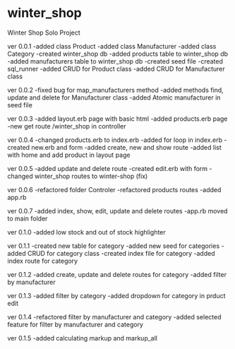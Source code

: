 # winter_shop
Winter Shop Solo Project

ver 0.0.1
-added class Product
-added class Manufacturer
-added class Category
-created winter_shop db
-added products table to winter_shop db
-added manufacturers table to winter_shop db
-created seed file
-created sql_runner
-added CRUD for Product class
-added CRUD for Manufacturer class

ver 0.0.2
-fixed bug for map_manufacturers method
-added methods find, update and delete for Manufacturer class
-added Atomic manufacturer in seed file

ver 0.0.3
-added layout.erb page with basic html
-added products.erb page
-new get route /winter_shop in controller

ver 0.0.4
-changed products.erb to index.erb
-added for loop in index.erb
-created new.erb and form
-added create, new and show route
-added list with home and add product in layout page

ver 0.0.5
-added update and delete route
-created edit.erb with form
-changed winter_shop routes to winter-shop (fix)

ver 0.0.6
-refactored folder Controler
-refactored products routes
-added app.rb

ver 0.0.7
-added index, show, edit, update and delete routes
-app.rb moved to main folder

ver 0.1.0
-added low stock and out of stock highlighter

ver 0.1.1
-created new table for category
-added new seed for categories
-added CRUD for category class
-created index file for category
-added index route for category

ver 0.1.2
-added create, update and delete routes for category
-added filter by manufacturer

ver 0.1.3
-added filter by category
-added dropdown for category in prduct edit

ver 0.1.4
-refactored filter by manufacturer and category
-added selected feature for filter by manufacturer and category

ver 0.1.5
-added calculating markup and markup_all
